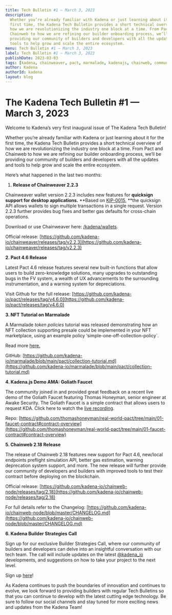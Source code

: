 ```yaml
---
title: Tech Bulletin #1 — March 3, 2023
description:
  Whether you’re already familiar with Kadena or just learning about it for the
  first time, the Kadena Tech Bulletin provides a short technical overview of
  how we are revolutionizing the industry one block at a time. From Pact and
  Chainweb to how we are refining our builder onboarding process, we’ll be
  providing our community of builders and developers with all the updates and
  tools to help grow and scale the entire ecosystem.
menu: Tech Bulletin #1 — March 3, 2023
label: Tech Bulletin #1 — March 3, 2023
publishDate: 2023-03-03
tags: [kadena, chainweaver, pact, marmalade, kadenajs, chainweb, community]
author: Kadena
authorId: kadena
layout: blog
---
```


# The Kadena Tech Bulletin #1 — March 3, 2023

Welcome to Kadena’s very first inaugural issue of The Kadena Tech Bulletin!

Whether you’re already familiar with Kadena or just learning about it for the
first time, the Kadena Tech Bulletin provides a short technical overview of how
we are revolutionizing the industry one block at a time. From Pact and Chainweb
to how we are refining our builder onboarding process, we’ll be providing our
community of builders and developers with all the updates and tools to help grow
and scale the entire ecosystem.

Here’s what happened in the last two months:

1.  **Release of Chainweaver 2.2.3**

Chainweaver wallet version 2.2.3 includes new features for **quicksign support
for desktop applications.** **Based on
[KIP-0015,](https://github.com/kadena-io/KIPs/pull/29/files) **the quicksign API
allows wallets to sign multiple transactions in a single request. Version 2.2.3
further provides bug fixes and better gas defaults for cross-chain operations.

Download or use Chainweaver here:
[/kadena/wallets](/kadena/wallets#chainweaverh-1967816367).

Official release:
[https://github.com/kadena-io/chainweaver/releases/tag/v2.2.3](https://github.com/kadena-io/chainweaver/releases/tag/v2.2.3)

**2. Pact 4.6 Release**

Latest Pact 4.6 release features several new built-in functions that allow users
to build zero-knowledge solutions, many upgrades to outstanding bugs in the FV
system, a wealth of UX advancements to the surrounding instrumentation, and a
warning system for depreciations.

Visit Github for the full release:
[https://github.com/kadena-io/pact/releases/tag/v4.6.0](https://github.com/kadena-io/pact/releases/tag/v4.6.0)

**3. NFT Tutorial on Marmalade**

A Marmalade _token policies_ tutorial was released demonstrating how an NFT
collection supporting presale could be implemented in your NFT marketplace,
using an example policy ‘simple-one-off-collection-policy`.

Read more [here.](./nft-collection-tutorial-on-marmalade-2023-01-25)

GitHub:
[https://github.com/kadena-io/marmalade/blob/main/pact/collection-tutorial.md](https://github.com/kadena-io/marmalade/blob/main/pact/collection-tutorial.md)

**4. Kadena.js Demo AMA: Goliath Faucet**

The community joined in and provided great feedback on a recent live demo of the
Goliath Faucet featuring Thomas Honeyman, senior engineer at Awake Security. The
Goliath Faucet is a simple contract that allows users to request KDA. Click here
to watch the [live recording](https://www.youtube.com/watch?v=f0MdNrlKZdk).

Repo:
[https://github.com/thomashoneyman/real-world-pact/tree/main/01-faucet-contract#contract-overview](https://github.com/thomashoneyman/real-world-pact/tree/main/01-faucet-contract#contract-overview)

**5. Chainweb 2.18 Release**

The release of Chainweb 2.18 features new support for Pact 4.6, new/local
endpoints preflight simulation API, better gas estimation, warning deprecation
system support, and more. The new release will further provide our community of
developers and builders with improved tools to test their contract before
deploying on the blockchain.

Official release:
[https://github.com/kadena-io/chainweb-node/releases/tag/2.18](https://github.com/kadena-io/chainweb-node/releases/tag/2.18)

For full details refer to the Changelog:
[https://github.com/kadena-io/chainweb-node/blob/master/CHANGELOG.md](https://github.com/kadena-io/chainweb-node/blob/master/CHANGELOG.md)

**6. Kadena Builder Strategies Call**

Sign up for our exclusive Builder Strategies Call, where our community of
builders and developers can delve into an insightful conversation with our tech
team. The call will include updates on the latest
[@kadena_io](https://twitter.com/kadena_io) developments, and suggestions on how
to take your project to the next level.

Sign up
[here](https://khnrs3ltkjv.typeform.com/to/X0Jxs9bD?typeform-source=t.co)!

As Kadena continues to push the boundaries of innovation and continues to
evolve, we look forward to providing builders with regular Tech Bulletins so
that you can continue to develop with the latest cutting edge technology. Be
sure to follow our social channels and stay tuned for more exciting news and
updates from the Kadena Team!
